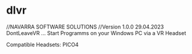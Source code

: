 # dlvr
//NAVARRA SOFTWARE SOLUTIONS
//Version 1.0.0 29.04.2023
DontLeaveVR ... Start Programms on your Windows PC via a VR Headset 

Compatible Headsets:
PICO4


